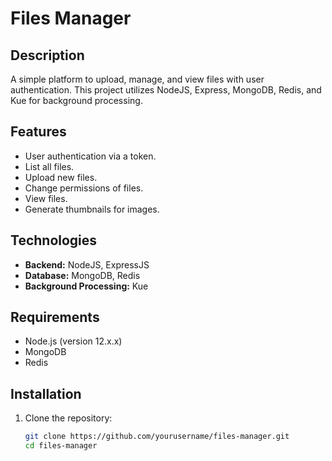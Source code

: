 # Files Manager

## Description
A simple platform to upload, manage, and view files with user authentication. This project utilizes NodeJS, Express, MongoDB, Redis, and Kue for background processing.

## Features
- User authentication via a token.
- List all files.
- Upload new files.
- Change permissions of files.
- View files.
- Generate thumbnails for images.

## Technologies
- **Backend:** NodeJS, ExpressJS
- **Database:** MongoDB, Redis
- **Background Processing:** Kue

## Requirements
- Node.js (version 12.x.x)
- MongoDB
- Redis

## Installation
1. Clone the repository:
   ```sh
   git clone https://github.com/yourusername/files-manager.git
   cd files-manager
